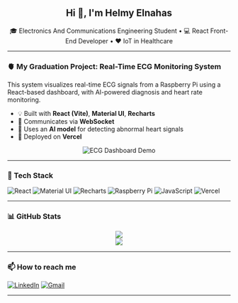 
<h2 align="center">Hi 👋, I'm Helmy Elnahas</h2>

<p align="center">
🎓 Electronics And Communications Engineering Student • 💻 React Front-End Developer • ❤️ IoT in Healthcare
</p>

---

### 🫀 My Graduation Project: Real-Time ECG Monitoring System

This system visualizes real-time ECG signals from a Raspberry Pi using a React-based dashboard, with AI-powered diagnosis and heart rate monitoring.

- 💡 Built with **React (Vite)**, **Material UI**, **Recharts**
- 📡 Communicates via **WebSocket**
- 🧠 Uses an **AI model** for detecting abnormal heart signals
- 🚀 Deployed on **Vercel**

<p align="center">
  <img src="https://raw.githubusercontent.com/your-username/your-repo/main/images/ecg_dashboard_demo.png" alt="ECG Dashboard Demo" />
</p>

---

### 🧰 Tech Stack

![React](https://img.shields.io/badge/-React-black?style=flat-square&logo=react)
![Material UI](https://img.shields.io/badge/-MaterialUI-007FFF?style=flat-square&logo=mui)
![Recharts](https://img.shields.io/badge/-Recharts-EB5286?style=flat-square&logo=recharts)
![Raspberry Pi](https://img.shields.io/badge/-RaspberryPi-C51A4A?style=flat-square&logo=raspberry-pi)
![JavaScript](https://img.shields.io/badge/-JavaScript-F7DF1E?style=flat-square&logo=javascript)
![Vercel](https://img.shields.io/badge/-Vercel-000?style=flat-square&logo=vercel)

---

### 📊 GitHub Stats

<p align="center">
  <img src="https://github-readme-stats.vercel.app/api?username=your-username&show_icons=true&theme=tokyonight" />
  <br/>
  <img src="https://github-readme-stats.vercel.app/api/top-langs/?username=your-username&layout=compact&theme=tokyonight" />
</p>

---

### 📫 How to reach me

[![LinkedIn](https://img.shields.io/badge/-LinkedIn-0077B5?style=flat-square&logo=linkedin)](https://linkedin.com/in/helmy-elnahas54)
[![Gmail](https://img.shields.io/badge/-Gmail-D14836?style=flat-square&logo=gmail)](mailto:nelnahas54@gmail.com)

---

<!-- Optional: GitHub activity graph -->
<!-- ![GitHub Activity Graph](https://github-readme-activity-graph.vercel.app/graph?username=your-username&theme=tokyo-night) -->

